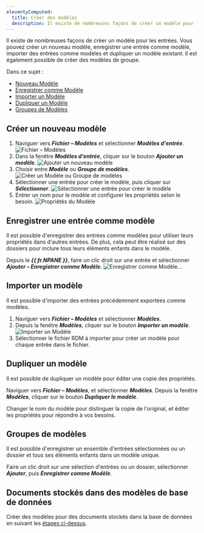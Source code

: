 ```yaml
---
eleventyComputed:
  title: Créer des modèles
  description: Il existe de nombreuses façons de créer un modèle pour les entrées. Vous pouvez créer un nouveau modèle, enregistrer une entrée comme modèle, importer des entrées comme modèles et dupliquer un modèle existant. Il est également possible de créer des modèles de groupe.
---
```

Il existe de nombreuses façons de créer un modèle pour les entrées. Vous pouvez créer un nouveau modèle, enregistrer une entrée comme modèle, importer des entrées comme modèles et dupliquer un modèle existant. Il est également possible de créer des modèles de groupe.

Dans ce sujet :

* [Nouveau Modèle](#create-a-new-template)
* [Enregistrer comme Modèle](#save-entry-as-template)
* [Importer un Modèle](#import-template)
* [Dupliquer un Modèle](#duplicate-template)
* [Groupes de Modèles](#template-groups)

## Créer un nouveau modèle

1. Naviguer vers ***Fichier – Modèles*** et sélectionner ***Modèles d'entrée***.
![Fichier – Modèles](https://cdnweb.devolutions.net/docs/RDMW4048_2024_1.png)
1. Dans la fenêtre ***Modèles d'entrée***, cliquer sur le bouton ***Ajouter un modèle***.
![Ajouter un nouveau modèle](https://cdnweb.devolutions.net/docs/RDMW4049_2024_1.png)
1. Choisir entre ***Modèle*** ou ***Groupe de modèles***.
![Créer un Modèle ou Groupe de modèles](https://cdnweb.devolutions.net/docs/RDMW4050_2024_1.png)
1. Sélectionner une entrée pour créer le modèle, puis cliquer sur ***Sélectionner***.
![Sélectionner une entrée pour créer le modèle](https://cdnweb.devolutions.net/docs/RDMW4051_2024_1.png)
1. Entrer un nom pour le modèle et configurer les propriétés selon le besoin.
![Propriétés du Modèle](https://cdnweb.devolutions.net/docs/RDMW4052_2024_1.png)

## Enregistrer une entrée comme modèle

Il est possible d'enregistrer des entrées comme modèles pour utiliser leurs propriétés dans d'autres entrées. De plus, cela peut être réalisé sur des dossiers pour inclure tous leurs éléments enfants dans le modèle.

Depuis le ***{{ fr.NPANE }}***, faire un clic droit sur une entrée et sélectionner ***Ajouter – Enregistrer comme Modèle***.
![Enregistrer comme Modèle...](https://cdnweb.devolutions.net/docs/RDMW4054_2024_1.png)

## Importer un modèle

Il est possible d'importer des entrées précédemment exportées comme modèles.

1. Naviguer vers ***Fichier – Modèles*** et sélectionner ***Modèles***.
1. Depuis la fenêtre ***Modèles***, cliquer sur le bouton ***Importer un modèle***.
![Importer un Modèle](https://cdnweb.devolutions.net/docs/RDMW4055_2024_1.png)
1. Sélectionner le fichier RDM à importer pour créer un modèle pour chaque entrée dans le fichier.

## Dupliquer un modèle

Il est possible de dupliquer un modèle pour éditer une copie des propriétés.

Naviguer vers ***Fichier – Modèles***, et sélectionner ***Modèles***. Depuis la fenêtre ***Modèles***, cliquer sur le bouton ***Dupliquer le modèle***.

Changer le nom du modèle pour distinguer la copie de l'original, et éditer les propriétés pour répondre à vos besoins.

## Groupes de modèles

Il est possible d'enregistrer un ensemble d'entrées sélectionnées ou un dossier et tous ses éléments enfants dans un modèle unique.

Faire un clic droit sur une sélection d'entrées ou un dossier, sélectionner ***Ajouter***, puis ***Enregistrer comme Modèle***.

## Documents stockés dans des modèles de base de données

Créer des modèles pour des documents stockés dans la base de données en suivant les [étapes ci-dessus](/rdm/commands/file/templates/creating-templates/#create-a-new-template).
